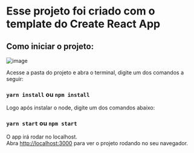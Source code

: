 # Esse projeto foi criado com o template do Create React App

## Como iniciar o projeto:

![image](https://user-images.githubusercontent.com/63686965/144714848-2b677af1-9a45-41b3-a210-8ec073ab8d59.png)


Acesse a pasta do projeto e abra o terminal, digite um dos comandos a seguir:
### `yarn install` ou `npm install`

Logo após instalar o node, digite um dos comandos abaixo:
### `yarn start` ou `npm start`

O app irá rodar no localhost.\
Abra [http://localhost:3000](http://localhost:3000) para ver o projeto rodando no seu navegador.

